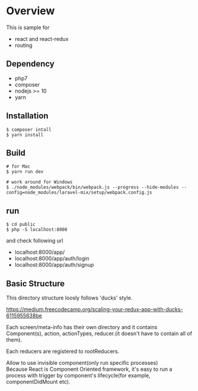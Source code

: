# Overview

This is sample for

- react and react-redux
- routing

## Dependency

- php7
- composer
- nodejs >= 10
- yarn

## Installation

```
$ composer intall
$ yarn install
```

## Build

```
# for Mac
$ yarn run dev

# work around for Windows
$ ./node_modules/webpack/bin/webpack.js --progress --hide-modules --config=node_modules/laravel-mix/setup/webpack.config.js
```

## run

```
$ cd public
$ php -S localhost:8000
```

and check following url

- localhost:8000/app/
- localhost:8000/app/auth/login
- localhost:8000/app/auth/signup

## Basic Structure

This directory structure loosly follows 'ducks' style.   

https://medium.freecodecamp.org/scaling-your-redux-app-with-ducks-6115955638be

Each screen/meta-info has their own directory and it contains Component(s), action, actionTypes, reducer.(it doesn't have to contain all of them).   

Each reducers are registered to rootReducers.   

Allow to use invisible component(only run specific processes)   
Because React is Component Oriented framework, it's easy to run a process with trigger by component's lifecycle(for example, componentDidMount etc).
